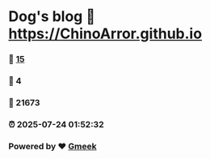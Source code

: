 # Dog's blog :link: https://ChinoArror.github.io 
### :page_facing_up: [15](https://ChinoArror.github.io/tag.html) 
### :speech_balloon: 4 
### :hibiscus: 21673 
### :alarm_clock: 2025-07-24 01:52:32 
### Powered by :heart: [Gmeek](https://github.com/Meekdai/Gmeek)
